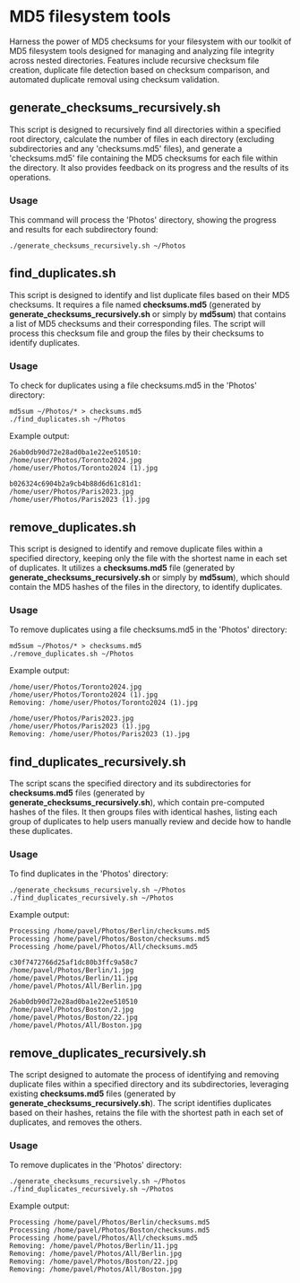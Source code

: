 # MD5 filesystem tools
Harness the power of MD5 checksums for your filesystem with our toolkit of MD5 filesystem tools designed for managing and analyzing file integrity across nested directories. Features include recursive checksum file creation, duplicate file detection based on checksum comparison, and automated duplicate removal using checksum validation.

## generate_checksums_recursively.sh
This script is designed to recursively find all directories within a specified root directory, calculate the number of files in each directory (excluding subdirectories and any 'checksums.md5' files), and generate a 'checksums.md5' file containing the MD5 checksums for each file within the directory. It also provides feedback on its progress and the results of its operations.

### Usage
This command will process the 'Photos' directory, showing the progress and results for each subdirectory found:
```
./generate_checksums_recursively.sh ~/Photos
```
## find_duplicates.sh
This script is designed to identify and list duplicate files based on their MD5 checksums. It requires a file named **checksums.md5** (generated by **generate_checksums_recursively.sh** or simply by **md5sum**) that contains a list of MD5 checksums and their corresponding files. The script will process this checksum file and group the files by their checksums to identify duplicates.

### Usage
To check for duplicates using a file checksums.md5 in the 'Photos' directory:
```
md5sum ~/Photos/* > checksums.md5
./find_duplicates.sh ~/Photos
```
Example output:
```
26ab0db90d72e28ad0ba1e22ee510510:
/home/user/Photos/Toronto2024.jpg
/home/user/Photos/Toronto2024 (1).jpg

b026324c6904b2a9cb4b88d6d61c81d1:
/home/user/Photos/Paris2023.jpg
/home/user/Photos/Paris2023 (1).jpg
```

## remove_duplicates.sh
This script is designed to identify and remove duplicate files within a specified directory, keeping only the file with the shortest name in each set of duplicates. It utilizes a **checksums.md5** file (generated by **generate_checksums_recursively.sh** or simply by **md5sum**), which should contain the MD5 hashes of the files in the directory, to identify duplicates.

### Usage
To remove duplicates using a file checksums.md5 in the 'Photos' directory:
```
md5sum ~/Photos/* > checksums.md5
./remove_duplicates.sh ~/Photos
```
Example output:
```
/home/user/Photos/Toronto2024.jpg
/home/user/Photos/Toronto2024 (1).jpg
Removing: /home/user/Photos/Toronto2024 (1).jpg

/home/user/Photos/Paris2023.jpg
/home/user/Photos/Paris2023 (1).jpg
Removing: /home/user/Photos/Paris2023 (1).jpg
```

## find_duplicates_recursively.sh
The script scans the specified directory and its subdirectories for **checksums.md5** files (generated by **generate_checksums_recursively.sh**), which contain pre-computed hashes of the files. It then groups files with identical hashes, listing each group of duplicates to help users manually review and decide how to handle these duplicates.

### Usage
To find duplicates in the 'Photos' directory:
```
./generate_checksums_recursively.sh ~/Photos
./find_duplicates_recursively.sh ~/Photos
```
Example output:
```
Processing /home/pavel/Photos/Berlin/checksums.md5
Processing /home/pavel/Photos/Boston/checksums.md5
Processing /home/pavel/Photos/All/checksums.md5

c30f7472766d25af1dc80b3ffc9a58c7
/home/pavel/Photos/Berlin/1.jpg
/home/pavel/Photos/Berlin/11.jpg
/home/pavel/Photos/All/Berlin.jpg

26ab0db90d72e28ad0ba1e22ee510510
/home/pavel/Photos/Boston/2.jpg
/home/pavel/Photos/Boston/22.jpg
/home/pavel/Photos/All/Boston.jpg
```

## remove_duplicates_recursively.sh
The script designed to automate the process of identifying and removing duplicate files within a specified directory and its subdirectories, leveraging existing **checksums.md5** files (generated by **generate_checksums_recursively.sh**). The script identifies duplicates based on their hashes, retains the file with the shortest path in each set of duplicates, and removes the others.

### Usage
To remove duplicates in the 'Photos' directory:
```
./generate_checksums_recursively.sh ~/Photos
./find_duplicates_recursively.sh ~/Photos
```
Example output:
```
Processing /home/pavel/Photos/Berlin/checksums.md5
Processing /home/pavel/Photos/Boston/checksums.md5
Processing /home/pavel/Photos/All/checksums.md5
Removing: /home/pavel/Photos/Berlin/11.jpg
Removing: /home/pavel/Photos/All/Berlin.jpg
Removing: /home/pavel/Photos/Boston/22.jpg
Removing: /home/pavel/Photos/All/Boston.jpg
```
